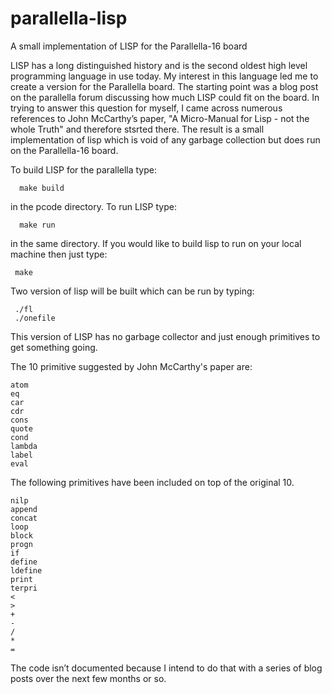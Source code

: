 # parallella-lisp
A small implementation of LISP for the Parallella-16 board

LISP has a long distinguished history and is the second oldest high level programming language in use today. My interest in this language led me to create a version for the Parallella board. The starting point was a blog post on the parallella forum discussing how much LISP could fit on the board. In trying to answer this question for myself, I came across numerous references to John McCarthy’s paper, "A Micro-Manual for Lisp - not the whole Truth" and therefore stsrted there. The result is a small implementation of lisp which is void of any garbage collection but does run on the Parallella-16 board. 

To build LISP for the parallella type:

      make build

in the pcode directory. To run LISP type:

      make run

in the same directory. If you would like to build lisp to run on your local machine then just type:

     make

Two version of lisp will be built which can be run by typing:

     ./fl
     ./onefile

This version of LISP has no garbage collector and just enough primitives to get something going.

The 10 primitive suggested by John McCarthy's paper are:

	atom
	eq
	car
	cdr
	cons
	quote
	cond
	lambda
	label
	eval

The following primitives have been included on top of the original 10.

	nilp 
	append 
	concat 
	loop 
	block 
	progn 
	if 
	define 
	ldefine 
	print 
	terpri 
	< 
	> 
	+ 
	- 
	/ 
	* 
	=

The code isn’t documented because I intend to do that with a series of blog posts over the next few months or so.
